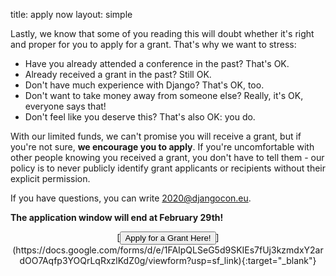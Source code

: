 title: apply now
layout: simple

Lastly, we know that some of you reading this will doubt whether it's right and proper for you to apply for a grant. That's why we want to stress:

* Have you already attended a conference in the past? That's OK.
* Already received a grant in the past? Still OK.
* Don't have much experience with Django? That's OK, too.
* Don't want to take money away from someone else? Really, it's OK, everyone says that!
* Don't feel like you deserve this? That's also OK: you do.

With our limited funds, we can't promise you will receive a grant, but if you're not sure, **we encourage you to apply**. If you're uncomfortable with other people knowing you received a grant, you don't have to tell them - our policy is to never publicly identify grant applicants or recipients without their explicit permission.

If you have questions, you can write [2020@djangocon.eu](mailto:2020@djangocon.eu).

**The application window will end at February 29th!** 

<center>[<button class="btn">Apply for a Grant Here!</button>](https://docs.google.com/forms/d/e/1FAIpQLSeG5d9SKIEs7fUj3kzmdxY2ardOO7Aqfp3YOQrLqRxzlKdZ0g/viewform?usp=sf_link){:target="_blank"}</center>

